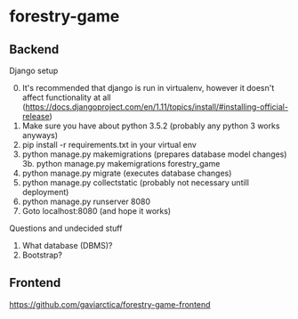# forestry-game

## Backend
Django setup

0. It's recommended that django is run in virtualenv, however it doesn't affect functionality at all (https://docs.djangoproject.com/en/1.11/topics/install/#installing-official-release)
1. Make sure you have about python 3.5.2 (probably any python 3 works anyways)
2. pip install -r requirements.txt in your virtual env
3. python manage.py makemigrations (prepares database model changes)
3b. python manage.py makemigrations forestry_game
4. python manage.py migrate (executes database changes)
5. python manage.py collectstatic (probably not necessary untill deployment)
6. python manage.py runserver 8080
7. Goto localhost:8080 (and hope it works)

Questions and undecided stuff

1. What database (DBMS)?
2. Bootstrap?

## Frontend

https://github.com/gaviarctica/forestry-game-frontend
